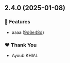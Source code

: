 ## 2.4.0 (2025-01-08)

### 🚀 Features

- aaaa ([9d6e48d](https://github.com/ayoubkhial/kiry/commit/9d6e48d))

### ❤️ Thank You

- Ayoub KHIAL